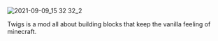 ![2021-09-09_15 32 32_2](https://user-images.githubusercontent.com/64173061/132781625-2a53c5d5-bded-4534-a55f-12645e1f5526.png)

Twigs is a mod all about building blocks that keep the vanilla feeling of minecraft.
